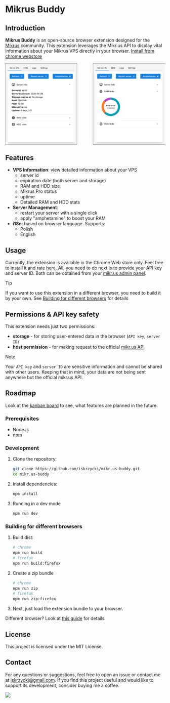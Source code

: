 # Mikrus Buddy

## Introduction

**Mikrus Buddy** is an open-source browser extension designed for the [Mikrus](https://mikr.us/) community. This extension leverages the Mikr.us API to display vital information about your Mikrus VPS directly in your browser. [Install from chrome webstore](https://chromewebstore.google.com/detail/mikrus-addon/aeiddbidchgaginfmhbpoldcecjlfcgi?authuser=0&hl=pl)

<div style="display: flex; justify-content: space-between;">
   <img src="readme-img/1.png" alt="Screenshot 1" width="45%" />
   <img src="readme-img/2.png" alt="Screenshot 2" width="45%" />
</div>

## Features

- **VPS Information**: view detailed information about your VPS
  - server id
  - expiration date (both server and storage)
  - RAM and HDD size
  - Mikrus Pro status
  - uptime
  - Detailed RAM and HDD stats
- **Server Management**:
  - restart your server with a single click
  - apply "amphetamine" to boost your RAM
- **i18n**: based on browser language. Supports:
  - Polish
  - English

## Usage

Currently, the extension is available in the Chrome Web store only. Feel free to install it and rate [here](https://chromewebstore.google.com/detail/mikrus-addon/aeiddbidchgaginfmhbpoldcecjlfcgi?authuser=0&hl=pl).
All, you need to do next is to provide your API key and server ID. Both can be obtained from your [mikr.us admin panel](https://mikr.us/panel/?a=api).

> [!TIP]
> If you want to use this extension in a different browser, you need to build it by your own. See [Building for different browsers](#building-for-different-browsers) for details

## Permissions & API key safety

This extension needs just two permissions:

- **storage** - for storing user-entered data in the browser (`API key`, `server ID`)
- **host permission** - for making request to the official [mikr.us API](https://api.mikr.us/)

> [!NOTE]
> Your `API key` and `server ID` are sensitive information and cannot be shared with other users. Keeping that in mind, your data are not being sent anywhere but the official mikr.us API.

## Roadmap

Look at the [kanban board](https://github.com/users/iskrzycki/projects/1) to see, what features are planned in the future.

### Prerequisites

- Node.js
- npm

### Development

1. Clone the repository:

   ```sh
   git clone https://github.com/iskrzycki/mikr.us-buddy.git
   cd mikr.us-buddy
   ```

2. Install dependencies:

   ```sh
   npm install
   ```

3. Running in a dev mode

   ```sh
   npm run dev
   ```

### Building for different browsers

1. Build dist:

   ```sh
   # chrome
   npm run build
   # firefox
   npm run build:firefox
   ```

2. Create a zip bundle

   ```sh
   # chrome
   npm run zip
   # firefox
   npm run zip:firefox
   ```

3. Next, just load the extension bundle to your browser.

Different browser? Look at [this guide](https://wxt.dev/guide/essentials/target-different-browsers.html) for details.

## License

This project is licensed under the MIT License.

## Contact

For any questions or suggestions, feel free to open an issue or contact me at [iskrzycki@gmail.com](mailto:iskrzycki@gmail.com). If you find this project useful and would like to support its development, consider buying me a coffee.

 <a href="https://buycoffee.to/iskrzycki">
 <img src="https://buycoffee.to/img/share-button-primary.png"width="200">
 </a>
